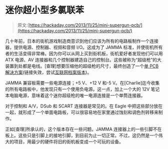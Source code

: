 # 迷你超小型多氯联苯

> 原文:[https://hackaday.com/2013/11/25/mini-supergun-pcb/](https://hackaday.com/2013/11/25/mini-supergun-pcb/)

几十年前，日本的街机游戏制造商意识到他们应该为所有的电路板制作一个连接器，提供电源、控制器、视频和音频 I/O。这成为了 JAMMA 标准，并使街机所有者的生活变得非常棒。因为你可以从网上买到街机板，街机爱好者发现他们可以用 ATX 电源、AV 连接器和几个控制器建造自己的控制台。这些被称为“超级枪”的大装置到处都是电线。[查理]想要压缩他的超级枪的尺寸，最终创造了一个[单 PCB 解决方案](http://www.moop.org.uk/index.php/2013/11/24/the-minigun-a-mini-super-gun/)(链接失效，尝试[互联网档案版本](https://web.archive.org/web/20131127004638/http://www.moop.org.uk/index.php/2013/11/24/the-minigun-a-mini-super-gun/))。

JAMMA 兼容板需要一些电源连接；+5 V、+12 V 和-5 V。在[Charlie]迄今收集的所有电路板中，他发现只有一个使用负电源。这一点，加上一个大的 12V 笔记本电脑电源，意味着这个迷你超级枪的唯一电源连接是一个单筒连接器。

对于控制和 A/V，DSub 和 SCART 连接器是常见的。在 Eagle 中把这些部分放在一起，就形成了一个单面电路板，可以很容易地在家里通过蚀刻和调色剂转移来制作。

正如[查理]所承认的，这个版本存在一些问题。JAMMA 连接器上的一些引脚不在板上。这些只是引脚上的接地引脚，到目前为止一切正常。不过，这仍然是一个伟大的项目，用最少的硬件将旧的街机板变成一个可玩的设备。